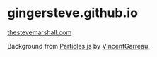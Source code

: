 # gingersteve.github.io

[thestevemarshall.com](https://thestevemarshall.com)

Background from [Particles.js](github.com/VincentGarreau/particles.js) by [VincentGarreau](https://github.com/VincentGarreau).